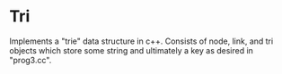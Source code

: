 # Tri

Implements a "trie" data structure in c++. Consists of node, link, and tri objects
which store some string and ultimately a key as desired in "prog3.cc". 
